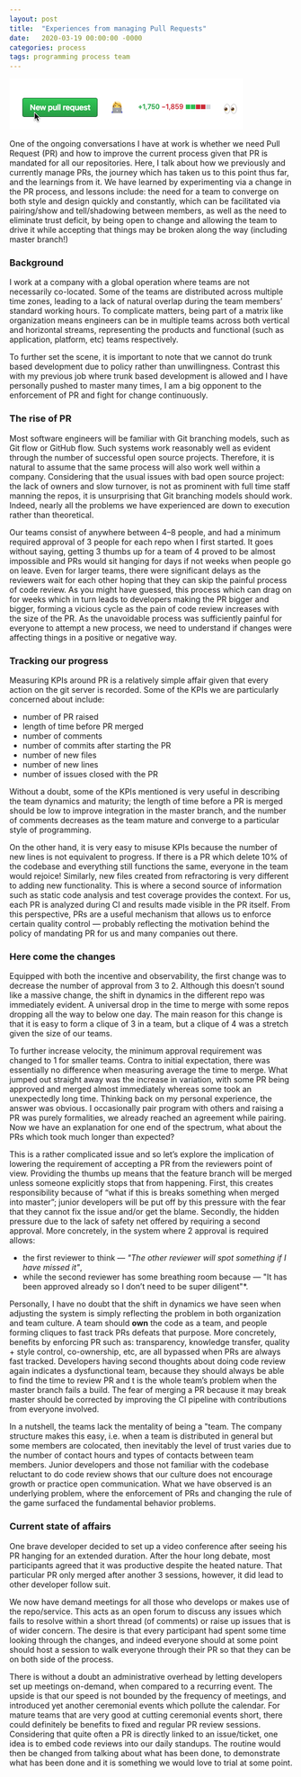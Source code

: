 ```yaml
---
layout: post
title:  "Experiences from managing Pull Requests"
date:   2020-03-19 00:00:00 -0000
categories: process
tags: programming process team
---
```


![new-pull-request](/assets/2020-03-19-new-pull-request.png)

One of the ongoing conversations I have at work is whether we need Pull Request (PR) and how to improve the
current process given that PR is mandated for all our repositories. Here, I talk about how we previously and
currently manage PRs, the journey which has taken us to this point thus far, and the learnings from it. We
have learned by experimenting via a change in the PR process, and lessons include: the need for a team to
converge on both style and design quickly and constantly, which can be facilitated via pairing/show and
tell/shadowing between members, as well as the need to eliminate trust deficit, by being open to change
and allowing the team to drive it while accepting that things may be broken along the way (including master branch!)

### Background

I work at a company with a global operation where teams are not necessarily co-located. Some of the teams
are distributed across multiple time zones, leading to a lack of natural overlap during the team members’
standard working hours. To complicate matters, being part of a matrix like organization means engineers can
be in multiple teams across both vertical and horizontal streams, representing the products and functional
(such as application, platform, etc) teams respectively.

To further set the scene, it is important to note that we cannot do trunk based development due to policy
rather than unwillingness. Contrast this with my previous job where trunk based development is allowed and I
have personally pushed to master many times, I am a big opponent to the enforcement of PR and fight for
change continuously.

### The rise of PR

Most software engineers will be familiar with Git branching models, such as Git flow or GitHub flow. Such
systems work reasonably well as evident through the number of successful open source projects. Therefore,
it is natural to assume that the same process will also work well within a company. Considering that the
usual issues with bad open source project: the lack of owners and slow turnover, is not as prominent with
full time staff manning the repos, it is unsurprising that Git branching models should work. Indeed,
nearly all the problems we have experienced are down to execution rather than theoretical.

Our teams consist of anywhere between 4–8 people, and had a minimum required approval of 3 people for each
repo when I first started. It goes without saying, getting 3 thumbs up for a team of 4 proved to be almost impossible
and PRs would sit hanging for days if not weeks when people go on leave. Even for larger teams,
there were significant delays as the reviewers wait for each other hoping that they can skip the painful
process of code review. As you might have guessed, this process which can drag on for weeks which in turn
leads to developers making the PR bigger and bigger, forming a vicious cycle as the pain of code review
increases with the size of the PR. As the unavoidable process was sufficiently painful for everyone
to attempt a new process, we need to understand if changes were affecting things in a positive or negative way.

### Tracking our progress

Measuring KPIs around PR is a relatively simple affair given that every action on the git server is recorded.
Some of the KPIs we are particularly concerned about include:

- number of PR raised
- length of time before PR merged
- number of comments
- number of commits after starting the PR
- number of new files
- number of new lines
- number of issues closed with the PR

Without a doubt, some of the KPIs mentioned is very useful in describing the team dynamics and maturity;
the length of time before a PR is merged should be low to improve integration in the master branch, and the number
of comments decreases as the team mature and converge to a particular style of programming.

On the other hand, it is very easy to misuse KPIs because the number of new lines is not equivalent to progress.
If there is a PR which delete 10% of the codebase and everything still functions the same, everyone in the team
would rejoice! Similarly, new files created from refractoring is very different to adding new functionality.
This is where a second source of information such as static code analysis and test coverage provides the context.
For us, each PR is analyzed during CI and results made visible in the PR itself. From this perspective,
PRs are a useful mechanism that allows us to enforce certain quality control &mdash; probably reflecting
the motivation behind the policy of mandating PR for us and many companies out there.

### Here come the changes

Equipped with both the incentive and observability, the first change was to decrease the number of
approval from 3 to 2. Although this doesn’t sound like a massive change, the shift in dynamics in the different
repo was immediately evident. A universal drop in the time to merge with some repos dropping all the way to below
one day. The main reason for this change is that it is easy to form a clique of 3 in a team, but
a clique of 4 was a stretch given the size of our teams.

To further increase velocity, the minimum approval requirement was changed to 1 for smaller teams. Contra to
initial expectation, there was essentially no difference when measuring average the time to merge.
What jumped out straight away was the increase in variation, with some PR being approved and merged
almost immediately whereas some took an unexpectedly long time. Thinking back on my personal experience,
the answer was obvious. I occasionally pair program with others and raising a PR was purely formalities, we already
reached an agreement while pairing. Now we have an explanation for one end of the spectrum, what
about the PRs which took much longer than expected?

This is a rather complicated issue and so let’s explore the implication of lowering the requirement of
accepting a PR from the reviewers point of view. Providing the thumbs up means that the feature branch
will be merged unless someone explicitly stops that from happening. First, this creates responsibility
because of “what if this is breaks something when merged into master”; junior developers will be put off by
this pressure with the fear that they cannot fix the issue and/or get the blame. Secondly, the hidden pressure
due to the lack of safety net offered by requiring a second approval. More concretely,
in the system where 2 approval is required allows:

- the first reviewer to think &mdash; *"The other reviewer will spot something if I have missed it"*,
- while the second reviewer has some breathing room because &mdash; "It has been approved already so I don’t need to be super diligent"*.

Personally, I have no doubt that the shift in dynamics we have seen when adjusting the system is simply
reflecting the problem in both organization and team culture. A team should **own** the code as a team,
and people forming cliques to fast track PRs defeats that purpose. More concretely, benefits by enforcing PR
such as: transparency, knowledge transfer, quality + style control, co-ownership, etc, are all bypassed
when PRs are always fast tracked. Developers having second thoughts about doing code review again
indicates a dysfunctional team, because they should always be able to find the time to review PR and 
t is the whole team’s problem when the master branch fails a build. The fear of merging a PR because it may break
master should be corrected by improving the CI pipeline with contributions from everyone involved.

In a nutshell, the teams lack the mentality of being a "team. The company structure makes this easy, i.e. when 
a team is distributed in general but some members are colocated, then inevitably the level of trust varies
due to the number of contact hours and types of contacts between team members. Junior developers and those
not familiar with the codebase reluctant to do code review shows that our culture does not encourage growth
or practice open communication. What we have observed is an underlying problem, where the enforcement of PRs
and changing the rule of the game surfaced the fundamental behavior problems.

### Current state of affairs

One brave developer decided to set up a video conference after seeing his PR hanging for an extended duration.
After the hour long debate, most participants agreed that it was productive despite the heated nature.
That particular PR only merged after another 3 sessions, however, it did lead to other developer follow suit.

We now have demand meetings for all those who develops or makes use of the repo/service. This acts as an
open forum to discuss any issues which fails to resolve within a short thread (of comments) or
raise up issues that is of wider concern. The desire is that every participant had spent some time
looking through the changes, and indeed everyone should at some point should host a session to
walk everyone through their PR so that they can be on both side of the process.

There is without a doubt an administrative overhead by letting developers set up meetings on-demand,
when compared to a recurring event. The upside is that our speed is not bounded by the frequency of meetings,
and introduced yet another ceremonial events which pollute the calendar. For mature teams that are
very good at cutting ceremonial events short, there could definitely be benefits to fixed and regular
PR review sessions. Considering that quite often a PR is directly linked to an issue/ticket, one idea
is to embed code reviews into our daily standups. The routine would then be changed from talking about
what has been done, to demonstrate what has been done and it is something we would love to trial at some point.
